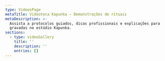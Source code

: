 ```yaml
---
type: VideosPage
metaTitle: Videoteca Kapunka – Demonstrações de rituais
metaDescription: >-
  Assista a protocolos guiados, dicas profissionais e explicações para clientes
  gravadas no estúdio Kapunka.
sections:
  - type: videoGallery
    title: ''
    description: ''
    entries: []
---
```

